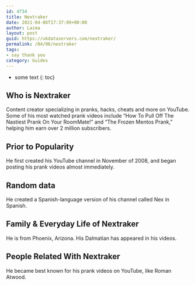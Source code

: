 ```yaml
---
id: 4734
title: Nextraker
date: 2021-04-06T17:37:09+00:00
author: Laima
layout: post
guid: https://ukdataservers.com/nextraker/
permalink: /04/06/nextraker
tags:
- say thank you
category: Guides
---
```


* some text
{: toc}


## Who is Nextraker
                  
                  
                  
Content creator specializing in pranks, hacks, cheats and more on YouTube. Some of his most watched prank videos include &#8220;How To Pull Off The Nastiest Prank On Your RoomMate!&#8221; and &#8220;The Frozen Mentos Prank,&#8221; helping him earn over 2 million subscribers.
                  
              
            
              
            
                
                
                
## Prior to Popularity
                  
                  
                  
He first created his YouTube channel in November of 2008, and began posting his prank videos almost immediately.
                  
              
            
              
            
                
                
                
## Random data
                  
                  
                  
He created a Spanish-language version of his channel called Nex in Spanish.
                  
              
            
              
            
                
                
                
## Family & Everyday Life of Nextraker
                  
                  
                  
He is from Phoenix, Arizona. His Dalmatian has appeared in his videos.
                  
              
            
              
            
                
                
                
## People Related With Nextraker
                  
                  
                  
He became best known for his prank videos on YouTube, like Roman Atwood.
                  
              
            
              
            
                
              
            
              
              
            
            
              
            
          
          
          